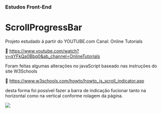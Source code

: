 ### Estudos Front-End

# ScrollProgressBar


Projeto estudado à partir do YOUTUBE.com Canal: Online Tutorials

🔗 https://www.youtube.com/watch?v=qYFkQa0Bbq0&ab_channel=OnlineTutorials

Foram feitas algumas alterações no javaScript baseado nas instruções do site W3Schools

🔗 https://www.w3schools.com/howto/howto_js_scroll_indicator.asp 

desta forma foi possível fazer a barra de indicação fucionar tanto na horizontal como na vertical conforme rolagem da página.

![](https://i.imgur.com/BYsVjDK.jpeg)

